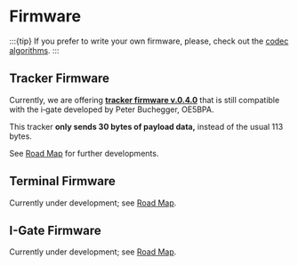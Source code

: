 # Firmware

:::{tip}
If you prefer to write your own firmware, please, check out the [codec algorithms](#codec).
:::


## Tracker Firmware
Currently, we are offering [**tracker firmware v.0.4.0**](https://github.com/aprs434/lora.tracker)
that is still compatible with the i‑gate developed by Peter Buchegger, OE5BPA.

This tracker **only sends 30 bytes of payload data,** instead of the usual 113 bytes.

See [Road Map](#road-map) for further developments.


## Terminal Firmware
Currently under development; see [Road Map](#road-map).


## I-Gate Firmware
Currently under development; see [Road Map](#road-map).
